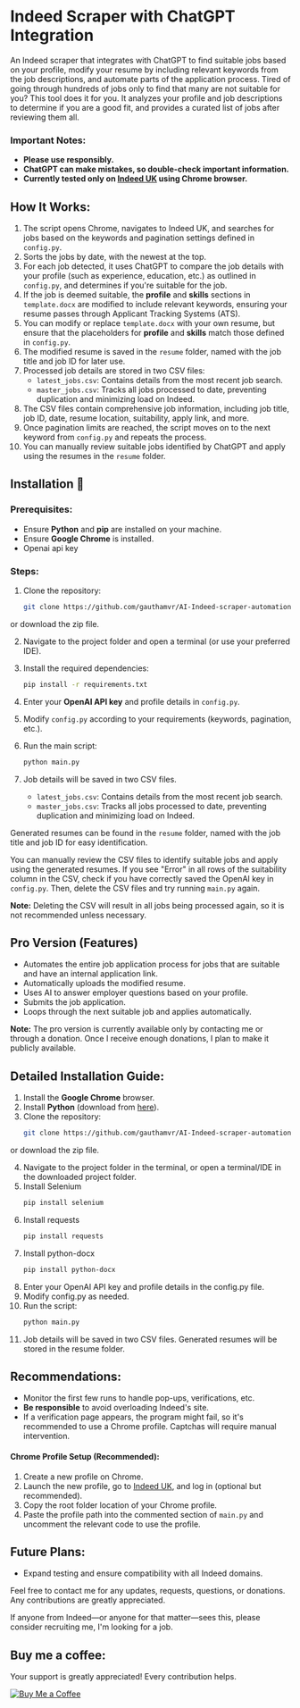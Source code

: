 # Indeed Scraper with ChatGPT Integration

An Indeed scraper that integrates with ChatGPT to find suitable jobs based on your profile, modify your resume by including relevant keywords from the job descriptions, and automate parts of the application process. 
Tired of going through hundreds of jobs only to find that many are not suitable for you? This tool does it for you. It analyzes your profile and job descriptions to determine if you are a good fit, and provides a curated list of jobs after reviewing them all.

### Important Notes:
- **Please use responsibly.**
- **ChatGPT can make mistakes, so double-check important information.**
- **Currently tested only on [Indeed UK](https://uk.indeed.com/) using Chrome browser.**


## How It Works:

1. The script opens Chrome, navigates to Indeed UK, and searches for jobs based on the keywords and pagination settings defined in `config.py`.
2. Sorts the jobs by date, with the newest at the top.
3. For each job detected, it uses ChatGPT to compare the job details with your profile (such as experience, education, etc.) as outlined in `config.py`, and determines if you're suitable for the job.
4. If the job is deemed suitable, the **profile** and **skills** sections in `template.docx` are modified to include relevant keywords, ensuring your resume passes through Applicant Tracking Systems (ATS).
5. You can modify or replace `template.docx` with your own resume, but ensure that the placeholders for **profile** and **skills** match those defined in `config.py`.
6. The modified resume is saved in the `resume` folder, named with the job title and job ID for later use.
7. Processed job details are stored in two CSV files:
   - `latest_jobs.csv`: Contains details from the most recent job search.
   - `master_jobs.csv`: Tracks all jobs processed to date, preventing duplication and minimizing load on Indeed.
8. The CSV files contain comprehensive job information, including job title, job ID, date, resume location, suitability, apply link, and more.
9. Once pagination limits are reached, the script moves on to the next keyword from `config.py` and repeats the process.
10. You can manually review suitable jobs identified by ChatGPT and apply using the resumes in the `resume` folder.

## Installation 🔌

### Prerequisites:
- Ensure **Python** and **pip** are installed on your machine.
- Ensure **Google Chrome** is installed.
- Openai api key

### Steps:
1. Clone the repository:
   ```bash
   git clone https://github.com/gauthamvr/AI-Indeed-scraper-automation.git
or download the zip file.

2. Navigate to the project folder and open a terminal (or use your preferred IDE).

3. Install the required dependencies:
   ```bash
   pip install -r requirements.txt
4. Enter your **OpenAI API key** and profile details in `config.py`.

5. Modify `config.py` according to your requirements (keywords, pagination, etc.).

6. Run the main script:
   ```bash
   python main.py

7. Job details will be saved in two CSV files.
  
   - `latest_jobs.csv`: Contains details from the most recent job search.
   - `master_jobs.csv`: Tracks all jobs processed to date, preventing duplication and minimizing load on Indeed.

Generated resumes can be found in the `resume` folder, named with the job title and job ID for easy identification.

You can manually review the CSV files to identify suitable jobs and apply using the generated resumes.
If you see "Error" in all rows of the suitability column in the CSV, check if you have correctly saved the OpenAI key in `config.py`. Then, delete the CSV files and try running `main.py` again.

**Note:** Deleting the CSV will result in all jobs being processed again, so it is not recommended unless necessary.


## Pro Version (Features)

- Automates the entire job application process for jobs that are suitable and have an internal application link.
- Automatically uploads the modified resume.
- Uses AI to answer employer questions based on your profile.
- Submits the job application.
- Loops through the next suitable job and applies automatically.

**Note:** The pro version is currently available only by contacting me or through a donation. Once I receive enough donations, I plan to make it publicly available.




## Detailed Installation Guide:

1. Install the **Google Chrome** browser.
2. Install **Python** (download from [here](https://www.python.org/downloads/)).
3. Clone the repository:
   ```bash
   git clone https://github.com/gauthamvr/AI-Indeed-scraper-automation.git
or download the zip file.

4. Navigate to the project folder in the terminal, or open a terminal/IDE in the downloaded project folder.
5. Install Selenium
   ```bash
   pip install selenium
6. Install requests
   ```bash
   pip install requests
7. Install python-docx
   ```bash
   pip install python-docx
8. Enter your OpenAI API key and profile details in the config.py file.
9. Modify config.py as needed.
1. Run the script:
   ```bash
   python main.py

11. Job details will be saved in two CSV files. Generated resumes will be stored in the resume folder.



## Recommendations:

- Monitor the first few runs to handle pop-ups, verifications, etc.
- **Be responsible** to avoid overloading Indeed's site.
- If a verification page appears, the program might fail, so it's recommended to use a Chrome profile. Captchas will require manual intervention.

#### Chrome Profile Setup (Recommended):

1. Create a new profile on Chrome.
2. Launch the new profile, go to [Indeed UK](https://uk.indeed.com/), and log in (optional but recommended).
3. Copy the root folder location of your Chrome profile.
4. Paste the profile path into the commented section of `main.py` and uncomment the relevant code to use the profile.

## Future Plans:

- Expand testing and ensure compatibility with all Indeed domains.


Feel free to contact me for any updates, requests, questions, or donations. Any contributions are greatly appreciated.

If anyone from Indeed—or anyone for that matter—sees this, please consider recruiting me, I'm looking for a job.

## Buy me a coffee:
Your support is greatly appreciated! Every contribution helps.

[![Buy Me a Coffee](https://img.shields.io/badge/Buy%20Me%20a%20Coffee-donate-yellow)](https://buymeacoffee.com/gauthamvr)



    
